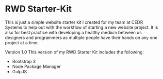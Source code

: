 # RWD Starter-Kit

This is just a simple website starter kit I created for my team at CEDR Systems to help out with the workflow of starting a new website project. It is also for best practice with developing a healthy medium between us designers and programmers as multiple people have their hands on any one project at a time.

Version 1.0
This version of my RWD Starter Kit includes the following:
* Bootstrap 3
* Node Package Manager
* GulpJS